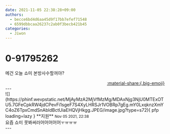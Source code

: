```yaml
---
date: 2021-11-05 22:38:28+09:00
authors:
  - becce6bd4d6aa45d9f17bb7efef71548
  - 6599dbbcaa26237c2ab0f3becb421b45
categories:
  - Jiwon
---
```


# 0-91795262

<div class="post-container" markdown="1">
<div class="content-container md-sidebar__scrollwrap" markdown="1">

메건 오늘 쇼미 본방사수할꺼야?

</div>
</div>

<div style="text-align: right;" markdown="1">
<a href="https://weverse.io/fromis9/fanpost/0-91795262" style="text-align: right;">:material-share:{.big-emoji}</a>
</div>
---

<div class="comments-container md-sidebar__scrollwrap" markdown="1">
<div class="comment" markdown="1">
<div class='id-container' markdown="1">
![](https://phinf.wevpstatic.net/MjAyMzA2MjVfMzMg/MDAxNjg3NjU0MTExOTU5.7GFeCpkRW4jdCPevFi1sgeF7S4XyLHRSJr1VOBRp7gEg.mY0LxqknzXmYC4oZ6TpxCmdSnAbldBctUiaEHQVjHkgg.JPEG/image.jpg?type=s72){ pfp loading=lazy }
**<span class="artist">지원</span>** <small>Nov 05 2021, 22:38</small><br>
</div>
<div class='comment-body' markdown="1">
요즘 쇼미 못봐써러어어어어어ㅜㅠㅠㅠ
</div>
</div>
</div>
---
